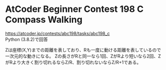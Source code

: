 # AtCoder Beginner Contest 198 C Compass Walking  
https://atcoder.jp/contests/abc198/tasks/abc198_c  
Python (3.8.2)で回答  

Zは座標(X,Y)までの距離を表しており、Rも一度に動ける距離を表しているので一次元的な動きになる。
Zの長さがRと同一なら1回、ZがRより短いなら2回、ZがRより大きく割り切れるならZ/R、割り切れないならZ/R+1である。

